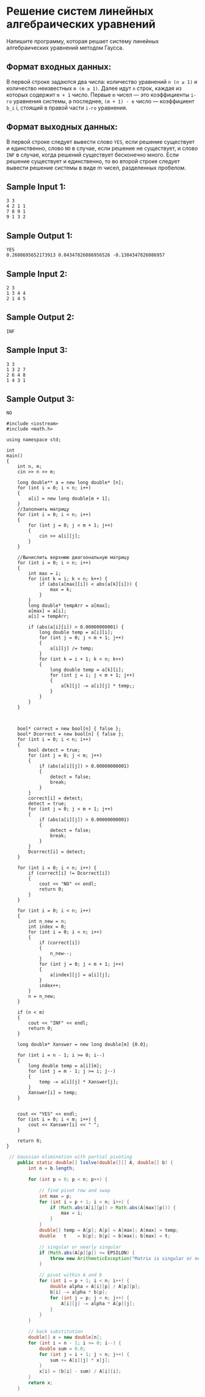 # Решение систем линейных алгебраических уравнений
Напишите программу, которая решает систему линейных алгебраических уравнений методом Гаусса.

## Формат входных данных:

В первой строке задаются два числа: количество уравнений `n (n ≥ 1)` и количество неизвестных `m (m ≥ 1)`. 
Далее идут `n` строк, каждая из которых содержит `m + 1` число. 
Первые `m` чисел — это коэффициенты `i-го` уравнения системы, а последнее, `(m + 1) - е` число — коэффициент `b_i` i, стоящий в правой части `i-го` уравнения.

## Формат выходных данных:
В первой строке следует вывести слово `YES`, если решение существует и единственно, слово `NO` в случае, если решение не существует, и слово `INF` в случае, когда решений существует бесконечно много. Если решение существует и единственно, то во второй строке следует вывести решение системы в виде m чисел, разделенных пробелом.

## Sample Input 1:
```
3 3
4 2 1 1
7 8 9 1
9 1 3 2
```
## Sample Output 1:
```
YES
0.2608695652173913 0.04347826086956526 -0.1304347826086957
```

## Sample Input 2:
```
2 3
1 3 4 4
2 1 4 5
```
## Sample Output 2:
```
INF
```
## Sample Input 3:
```
3 3
1 3 2 7
2 6 4 8
1 4 3 1
```
## Sample Output 3:
```
NO
```

```
#include <iostream>
#include <math.h>

using namespace std;

int
main()
{
    int n, m;
    cin >> n >> m;

    long double** a = new long double* [n];
    for (int i = 0; i < n; i++)
    {
        a[i] = new long double[m + 1];
    }
    //Заполнить матрицу
    for (int i = 0; i < n; i++)
    {
        for (int j = 0; j < m + 1; j++)
        {
            cin >> a[i][j];
        }
    }

    //Вычислить верхнюю диагоональную матрицу
    for (int i = 0; i < n; i++)
    {
        int max = i;
        for (int k = i; k < n; k++) {
            if (abs(a[max][i]) < abs(a[k][i])) {
                max = k;
            }
        }
        long double* tempArr = a[max];
        a[max] = a[i];
        a[i] = tempArr;

        if (abs(a[i][i]) > 0.00000000001) {
            long double temp = a[i][i];
            for (int j = 0; j < m + 1; j++)
            {
                a[i][j] /= temp;
            }
            for (int k = i + 1; k < n; k++)
            {
                long double temp = a[k][i];
                for (int j = i; j < m + 1; j++)
                {
                    a[k][j] -= a[i][j] * temp;;
                }
            }
        }
    }


    
    bool* correct = new bool[n] { false };
    bool* Dcorrect = new bool[n] { false };
    for (int i = 0; i < n; i++)
    {
        bool detect = true;
        for (int j = 0; j < m; j++)
        {
            if (abs(a[i][j]) > 0.00000000001)
            {
                detect = false;
                break;
            }
        }
        correct[i] = detect;
        detect = true;
        for (int j = 0; j < m + 1; j++)
        {
            if (abs(a[i][j]) > 0.00000000001)
            {
                detect = false;
                break;
            }
        }
        Dcorrect[i] = detect;
    }

    for (int i = 0; i < n; i++) {
        if (correct[i] != Dcorrect[i])
        {
            cout << "NO" << endl;
            return 0;
        }
    }

    for (int i = 0; i < n; i++)
    {
        int n_new = n;
        int index = 0;
        for (int i = 0; i < n; i++)
        {
            if (correct[i])
            {
                n_new--;
            }
            for (int j = 0; j < m + 1; j++)
            {
                a[index][j] = a[i][j];
            }
            index++;
        }
        n = n_new;
    }

    if (n < m)
    {
        cout << "INF" << endl;
        return 0;
    }

    long double* Xanswer = new long double[m] {0.0};

    for (int i = n - 1; i >= 0; i--)
    {
        long double temp = a[i][m];
        for (int j = m - 1; j >= i; j--)
        {
            temp -= a[i][j] * Xanswer[j];
        }
        Xanswer[i] = temp;
    }


    cout << "YES" << endl;
    for (int i = 0; i < m; i++) {
        cout << Xanswer[i] << " ";
    }

    return 0;
}
```


```java
 // Gaussian elimination with partial pivoting
    public static double[] lsolve(double[][] A, double[] b) {
        int n = b.length;

        for (int p = 0; p < n; p++) {

            // find pivot row and swap
            int max = p;
            for (int i = p + 1; i < n; i++) {
                if (Math.abs(A[i][p]) > Math.abs(A[max][p])) {
                    max = i;
                }
            }
            double[] temp = A[p]; A[p] = A[max]; A[max] = temp;
            double   t    = b[p]; b[p] = b[max]; b[max] = t;

            // singular or nearly singular
            if (Math.abs(A[p][p]) <= EPSILON) {
                throw new ArithmeticException("Matrix is singular or nearly singular");
            }

            // pivot within A and b
            for (int i = p + 1; i < n; i++) {
                double alpha = A[i][p] / A[p][p];
                b[i] -= alpha * b[p];
                for (int j = p; j < n; j++) {
                    A[i][j] -= alpha * A[p][j];
                }
            }
        }

        // back substitution
        double[] x = new double[n];
        for (int i = n - 1; i >= 0; i--) {
            double sum = 0.0;
            for (int j = i + 1; j < n; j++) {
                sum += A[i][j] * x[j];
            }
            x[i] = (b[i] - sum) / A[i][i];
        }
        return x;
    }
```